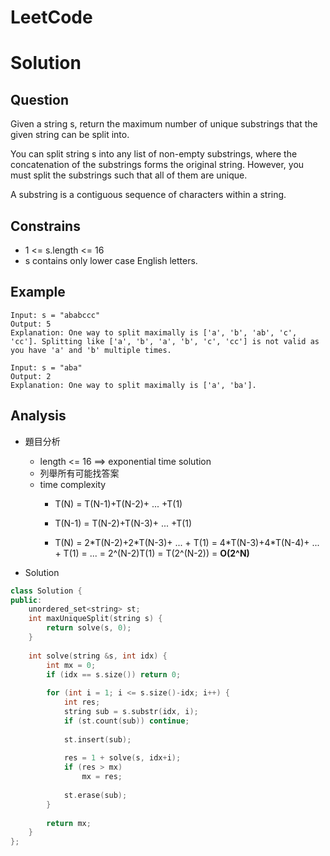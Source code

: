 # LeetCode

# Solution
## Question

Given a string s, return the maximum number of unique substrings that the given string can be split into.

You can split string s into any list of non-empty substrings, where the concatenation of the substrings forms the original string. However, you must split the substrings such that all of them are unique.

A substring is a contiguous sequence of characters within a string.

## Constrains
- 1 <= s.length <= 16
- s contains only lower case English letters.

## Example
```
Input: s = "ababccc"
Output: 5
Explanation: One way to split maximally is ['a', 'b', 'ab', 'c', 'cc']. Splitting like ['a', 'b', 'a', 'b', 'c', 'cc'] is not valid as you have 'a' and 'b' multiple times.
```
```
Input: s = "aba"
Output: 2
Explanation: One way to split maximally is ['a', 'ba'].
```

## Analysis
- 題目分析
    - length <= 16 ==> exponential time solution
    - 列舉所有可能找答案
    - time complexity
        - T(N) = T(N-1)+T(N-2)+ ... +T(1)
        - T(N-1) = T(N-2)+T(N-3)+ ... +T(1)

        - T(N)
        = 2\*T(N-2)+2\*T(N-3)+ ... + T(1)
        = 4\*T(N-3)+4\*T(N-4)+ ... + T(1)
        = ...
        = 2^(N-2)T(1) = T(2^(N-2)) = **O(2^N)**

- Solution
```cpp
class Solution {
public:
    unordered_set<string> st;
    int maxUniqueSplit(string s) {
        return solve(s, 0);
    }
    
    int solve(string &s, int idx) {
        int mx = 0;
        if (idx == s.size()) return 0;
        
        for (int i = 1; i <= s.size()-idx; i++) {
            int res;
            string sub = s.substr(idx, i);
            if (st.count(sub)) continue;
            
            st.insert(sub);
            
            res = 1 + solve(s, idx+i);
            if (res > mx)
                mx = res;
            
            st.erase(sub);
        }
        
        return mx;
    }
};
```
